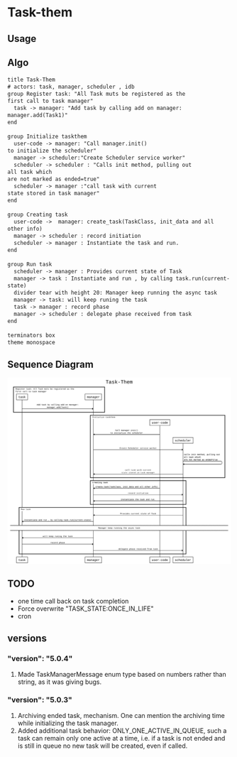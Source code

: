 # Task-them

## Usage


## Algo
```
title Task-Them
# actors: task, manager, scheduler , idb
group Register task: "All Task muts be registered as the
first call to task manager"
  task -> manager: "Add task by calling add on manager:
manager.add(Task1)"
end

group Initialize taskthem
  user-code -> manager: "Call manager.init() 
to initialize the scheduler"
  manager -> scheduler:"Create Scheduler service worker"
  scheduler -> scheduler : "Calls init method, pulling out
all task which
are not marked as ended=true"
  scheduler -> manager :"call task with current 
state stored in task manager"
end

group Creating task
  user-code ->  manager: create_task(TaskClass, init_data and all other info)
  manager -> scheduler : record initiation
  scheduler -> manager : Instantiate the task and run.
end

group Run task
  scheduler -> manager : Provides current state of Task
  manager -> task : Instantiate and run , by calling task.run(current-state)
  divider tear with height 20: Manager keep running the async task
  manager -> task: will keep runing the task
  task -> manager : record phase
  manager -> scheduler : delegate phase received from task
end

terminators box
theme monospace
```

## Sequence Diagram
![Seq Diagram](./des/SequenceDiagram.svg)

## TODO 
* one time call back on task completion
* Force overwrite "TASK_STATE:ONCE_IN_LIFE"
* cron


## versions
### "version": "5.0.4"
1. Made TaskManagerMessage enum type based on numbers rather than string, as it was giving bugs.

### "version": "5.0.3"
1. Archiving ended task, mechanism. One can mention the archiving time while initializing the task manager.
2. Added additional task behavior: ONLY_ONE_ACTIVE_IN_QUEUE, such a task can remain only one active at a time, i.e. if a task is not ended and is still in queue no new task will be created, even if called.